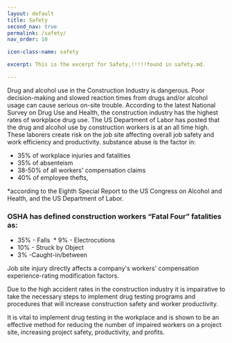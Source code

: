 ```yaml
---
layout: default
title: Safety
second_nav: true
permalink: /safety/
nav_order: 10

icon-class-name: safety

excerpt: This is the excerpt for Safety,!!!!!found in safety.md.

---
```


Drug and alcohol use in the Construction Industry is dangerous. Poor decision-making and slowed reaction times from drugs and/or alcohol usage can cause serious on-site trouble. According to the latest National Survey on Drug Use and Health, the construction industry has the highest rates of workplace drug use. The US Department of Labor has posted that the drug and alcohol use by construction workers is at an all time high. These laborers create risk on the job site affecting overall job safety and work efficiency and productivity.
substance abuse is the factor in:

* 35% of workplace injuries and fatalities 
* 35% of absenteism
* 38-50% of all workers' compensation claims 
* 40% of employee thefts, 

*according to the Eighth Special Report to the US Congress on Alcohol and Health, and the US Department of Labor. 

### OSHA has defined construction workers “Fatal Four” fatalities as:
* 35% - Falls
 * 9% - Electrocutions 
* 10% - Struck by Object 
* 3% -Caught-in/between

Job site injury directly affects a company's workers' compensation experience-rating modification factors.

Due to the high accident rates in the construction industry it is impairative  to take the necessary steps to implement drug testing programs and procedures that will increase construction safety and worker productivity.

It is vital to implement drug testing in the workplace and is shown to be an effective method for reducing the number of impaired workers on a project site, increasing project safety, productivity, and profits.
